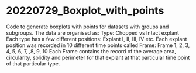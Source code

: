 # 20220729_Boxplot_with_points
Code to generate boxplots with points for datasets with groups and subgroups.
The data are organised as: 
Type: Chopped vs Intact explant
Each type has a few different positions: Explant I, II, III, IV etc. 
Each explant position was recorded in 10 different time points called Frame: Frame 1, 2, 3, 4, 5, 6, 7, ,8, 9, 10 
Each Frame contains the record of the average area, circularity, solidity and perimeter for that explant at that particular time point of that particular type.  
